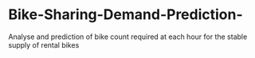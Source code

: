 # Bike-Sharing-Demand-Prediction-
Analyse and prediction of bike count required at each hour for the stable supply of rental bikes
